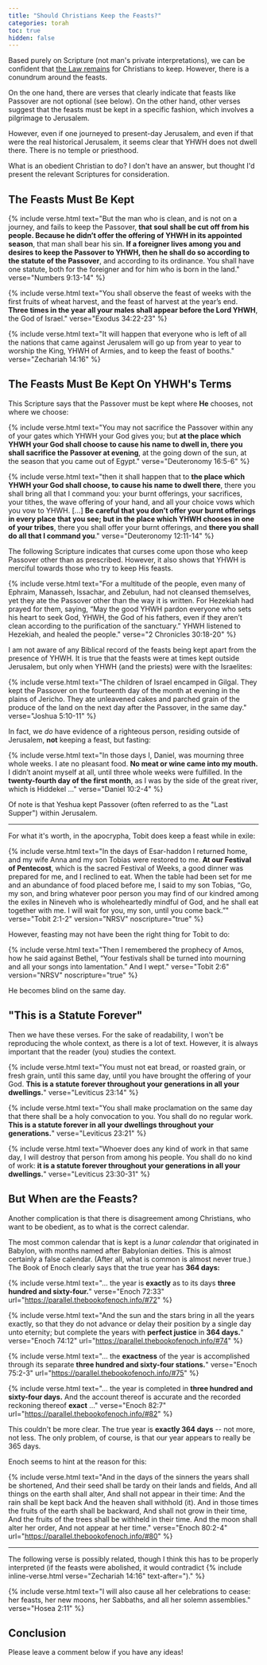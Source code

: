 ```yaml
---
title: "Should Christians Keep the Feasts?"
categories: torah
toc: true
hidden: false
---
```


Based purely on Scripture (not man's private interpretations), we can be confident that [the Law remains](/the-law-remains) for Christians to keep. However, there is a conundrum around the feasts.

On the one hand, there are verses that clearly indicate that feasts like Passover are not optional (see below). On the other hand, other verses suggest that the feasts must be kept in a specific fashion, which involves a pilgrimage to Jerusalem.

However, even if one journeyed to present-day Jerusalem, and even if that were the real historical Jerusalem, it seems clear that YHWH does not dwell there. There is no temple or priesthood.

What is an obedient Christian to do? I don't have an answer, but thought I'd present the relevant Scriptures for consideration.

## The Feasts Must Be Kept

{% include verse.html
text="But the man who is clean, and is not on a journey, and fails to keep the Passover, **that soul shall be cut off from his people. Because he didn’t offer the offering of YHWH in its appointed season**, that man shall bear his sin. **If a foreigner lives among you and desires to keep the Passover to YHWH, then he shall do so according to the statute of the Passover**, and according to its ordinance. You shall have one statute, both for the foreigner and for him who is born in the land."
verse="Numbers 9:13-14"
%}

{% include verse.html
text="You shall observe the feast of weeks with the first fruits of wheat harvest, and the feast of harvest at the year’s end. **Three times in the year all your males shall appear before the Lord YHWH**, the God of Israel."
verse="Exodus 34:22-23"
%}

{% include verse.html
text="It will happen that everyone who is left of all the nations that came against Jerusalem will go up from year to year to worship the King, YHWH of Armies, and to keep the feast of booths."
verse="Zechariah 14:16"
%}

## The Feasts Must Be Kept On YHWH's Terms

This Scripture says that the Passover must be kept where **He** chooses, not where we choose:

{% include verse.html
text="You may not sacrifice the Passover within any of your gates which YHWH your God gives you; but **at the place which YHWH your God shall choose to cause his name to dwell in, there you shall sacrifice the Passover at evening**, at the going down of the sun, at the season that you came out of Egypt."
verse="Deuteronomy 16:5-6"
%}

{% include verse.html
text="then it shall happen that to **the place which YHWH your God shall choose, to cause his name to dwell there**, there you shall bring all that I command you: your burnt offerings, your sacrifices, your tithes, the wave offering of your hand, and all your choice vows which you vow to YHWH. [...] **Be careful that you don’t offer your burnt offerings in every place that you see; but in the place which YHWH chooses in one of your tribes**, there you shall offer your burnt offerings, and **there you shall do all that I command you**."
verse="Deuteronomy 12:11-14"
%}

The following Scripture indicates that curses come upon those who keep Passover other than as prescribed. However, it also shows that YHWH is merciful towards those who try to keep His feasts.

{% include verse.html
text="For a multitude of the people, even many of Ephraim, Manasseh, Issachar, and Zebulun, had not cleansed themselves, yet they ate the Passover other than the way it is written. For Hezekiah had prayed for them, saying, “May the good YHWH pardon everyone who sets his heart to seek God, YHWH, the God of his fathers, even if they aren’t clean according to the purification of the sanctuary.” YHWH listened to Hezekiah, and healed the people."
verse="2 Chronicles 30:18-20"
%}

I am not aware of any Biblical record of the feasts being kept apart from the presence of YHWH. It is true that the feasts were at times kept outside Jerusalem, but only when YHWH (and the priests) were with the Israelites:

{% include verse.html
text="The children of Israel encamped in Gilgal. They kept the Passover on the fourteenth day of the month at evening in the plains of Jericho. They ate unleavened cakes and parched grain of the produce of the land on the next day after the Passover, in the same day."
verse="Joshua 5:10-11"
%}

In fact, we *do* have evidence of a righteous person, residing outside of Jerusalem, **not** keeping a feast, but fasting:

{% include verse.html
text="In those days I, Daniel, was mourning three whole weeks. I ate no pleasant food. **No meat or wine came into my mouth.** I didn’t anoint myself at all, until three whole weeks were fulfilled. In the **twenty-fourth day of the first month**, as I was by the side of the great river, which is Hiddekel ..."
verse="Daniel 10:2-4"
%}

Of note is that Yeshua kept Passover (often referred to as the "Last Supper") within Jerusalem.

---

For what it's worth, in the apocrypha, Tobit does keep a feast while in exile:

{% include verse.html
text="In the days of Esar-haddon I returned home, and my wife Anna and my son Tobias were restored to me. **At our Festival of Pentecost**, which is the sacred Festival of Weeks, a good dinner was prepared for me, and I reclined to eat. When the table had been set for me and an abundance of food placed before me, I said to my son Tobias, “Go, my son, and bring whatever poor person you may find of our kindred among the exiles in Nineveh who is wholeheartedly mindful of God, and he shall eat together with me. I will wait for you, my son, until you come back.”"
verse="Tobit 2:1-2"
version="NRSV"
noscripture="true"
%}

However, feasting may not have been the right thing for Tobit to do:

{% include verse.html
text="Then I remembered the prophecy of Amos, how he said against Bethel, “Your festivals shall be turned into mourning and all your songs into lamentation.” And I wept."
verse="Tobit 2:6"
version="NRSV"
noscripture="true"
%}

He becomes blind on the same day.

## "This is a Statute Forever"

Then we have these verses. For the sake of readability, I won't be reproducing the whole context, as there is a lot of text. However, it is always important that the reader (you) studies the context.

{% include verse.html
text="You must not eat bread, or roasted grain, or fresh grain, until this same day, until you have brought the offering of your God. **This is a statute forever throughout your generations in all your dwellings.**"
verse="Leviticus 23:14"
%}

{% include verse.html
text="You shall make proclamation on the same day that there shall be a holy convocation to you. You shall do no regular work. **This is a statute forever in all your dwellings throughout your generations.**"
verse="Leviticus 23:21"
%}

{% include verse.html
text="Whoever does any kind of work in that same day, I will destroy that person from among his people. You shall do no kind of work: **it is a statute forever throughout your generations in all your dwellings.**"
verse="Leviticus 23:30-31"
%}

## But When are the Feasts?

Another complication is that there is disagreement among Christians, who want to be obedient, as to what is the correct calendar.

The most common calendar that is kept is a *lunar calendar* that originated in Babylon, with months named after Babylonian deities. This is almost certainly a false calendar. (After all, what is common is almost never true.) The Book of Enoch clearly says that the true year has **364 days:**

{% include verse.html
text="... the year is **exactly** as to its days <strong>three hundred and sixty-four.</strong>"
verse="Enoch 72:33"
url="https://parallel.thebookofenoch.info/#72"
%}

{% include verse.html
text="And the sun and the stars bring in all the years exactly, so that they do not advance or delay their position by a single day unto eternity; but complete the years with <strong>perfect justice</strong> in **364 days.**"
verse="Enoch 74:12"
url="https://parallel.thebookofenoch.info/#74"
%}

{% include verse.html
text="... the **exactness** of the year is accomplished through its separate <strong>three hundred and sixty-four stations.</strong>"
verse="Enoch 75:2-3"
url="https://parallel.thebookofenoch.info/#75"
%}

{% include verse.html
text="... the year is completed in <strong>three hundred and sixty-four days.</strong> And the account thereof is accurate and the recorded reckoning thereof **exact** ..."
verse="Enoch 82:7"
url="https://parallel.thebookofenoch.info/#82"
%}

This couldn't be more clear. The true year is **exactly 364 days** -- not more, not less. The only problem, of course, is that our year appears to really be 365 days.

Enoch seems to hint at the reason for this:

{% include verse.html
text="And in the days of the sinners the years shall be shortened, And their seed shall be tardy on their lands and fields, And all things on the earth shall alter, And shall not appear in their time: And the rain shall be kept back And the heaven shall withhold (it). And in those times the fruits of the earth shall be backward, And shall not grow in their time, And the fruits of the trees shall be withheld in their time. And the moon shall alter her order, And not appear at her time."
verse="Enoch 80:2-4"
url="https://parallel.thebookofenoch.info/#80"
%}

---

The following verse is possibly related, though I think this has to be properly
interpreted (if the feasts were abolished, it would contradict {% include inline-verse.html verse="Zechariah 14:16" text-after=")." %}

{% include verse.html
text="I will also cause all her celebrations to cease: her feasts, her new moons, her Sabbaths, and all her solemn assemblies."
verse="Hosea 2:11"
%}

## Conclusion

Please leave a comment below if you have any ideas!
